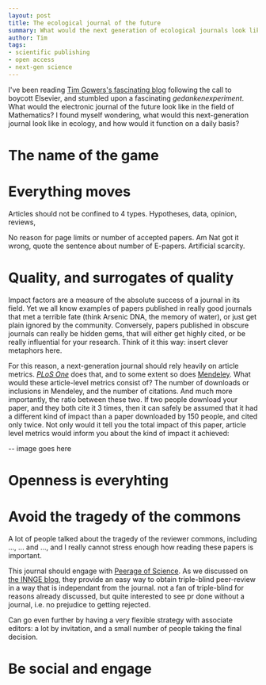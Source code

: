 ```yaml
---
layout: post
title: The ecological journal of the future
summary: What would the next generation of ecological journals look like?
author: Tim
tags:
- scientific publishing
- open access
- next-gen science
---
```


I've been reading [Tim Gowers's fascinating blog](http://gowers.wordpress.com/2012/01/29/whats-wrong-with-electronic-journals/) following the call to boycott Elsevier, and stumbled upon a fascinating *gedankenexperiment*. What would the electronic journal of the future look like in the field of Mathematics? I found myself wondering, what would this next-generation journal look like in ecology, and how would it function on a daily basis?

# The name of the game

# Everything moves

Articles should not be confined to 4 types. Hypotheses, data, opinion, reviews, 

No reason for page limits or number of accepted papers. Am Nat got it wrong, quote the sentence about number of E-papers. Artificial scarcity.

# Quality, and surrogates of quality

Impact factors are a measure of the absolute success of a journal in its field. Yet we all know examples of papers published in really good journals that met a terrible fate (think Arsenic DNA, the memory of water), or just get plain ignored by the community. Conversely, papers published in obscure journals can really be hidden gems, that will either get highly cited, or be really influential for your research. Think of it this way: insert clever metaphors here.

For this reason, a next-generation journal should rely heavily on article metrics. [*PLoS One*](http://www.plosone.org/home.action) does that, and to some extent so does [Mendeley](http://www.mendeley.com/). What would these article-level metrics consist of? The number of downloads or inclusions in Mendeley, and the number of citations. And much more importantly, the ratio between these two. If two people download your paper, and they both cite it 3 times, then it can safely be assumed that it had a different kind of impact than a paper downloaded by 150 people, and cited only twice. Not only would it tell you the total impact of this paper, article level metrics would inform you about the kind of impact it achieved:

-- image goes here

# Openness is everyhting

# Avoid the tragedy of the commons

A lot of people talked about the tragedy of the reviewer commons, including ..., ... and ..., and I really cannot stress enough how reading these papers is important.

This journal should engage with [Peerage of Science](http://www.peerageofscience.org/). As we discussed on [the INNGE blog](http://innge.net/?q=node/121), they provide an easy way to obtain triple-blind peer-review in a way that is independant from the journal. not a fan of triple-blind for reasons already discussed, but quite interested to see pr done without a journal, i.e. no prejudice to getting rejected.

Can go even further by having a very flexible strategy with associate editors: a lot by invitation, and a small number of people taking the final decision.

# Be social and engage
